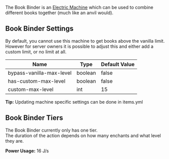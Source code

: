 The Book Binder is an [Electric Machine](https://github.com/Slimefun/Slimefun4/wiki/Electric-Machines) which can be used to combine different books together (much like an anvil would).  

## Book Binder Settings
By default, you cannot use this machine to get books above the vanilla limit.  
However for server owners it is possible to adjust this and either add a custom limit, or no limit at all.

| Name                     | Type    | Default Value |
| ------------------------ | ------- | ------------- |
| bypass-vanilla-max-level | boolean | false         |
| has-custom-max-level     | boolean | false         |
| custom-max-level         | int     | 15            |

**Tip:** Updating machine specific settings can be done in items.yml

## Book Binder Tiers
The Book Binder currently only has one tier.  
The duration of the action depends on how many enchants and what level they are.

**Power Usage:** 16 J/s
